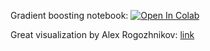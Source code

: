 Gradient boosting notebook:
[![Open In Colab](https://colab.research.google.com/assets/colab-badge.svg)](https://colab.research.google.com/github/girafe-ai/ml-mipt/blob/21f_made/week0_06_gradient_boosting/practice0_06_gradient_boosting.ipynb)

Great visualization by Alex Rogozhnikov: [link](http://arogozhnikov.github.io/2016/06/24/gradient_boosting_explained.html)
